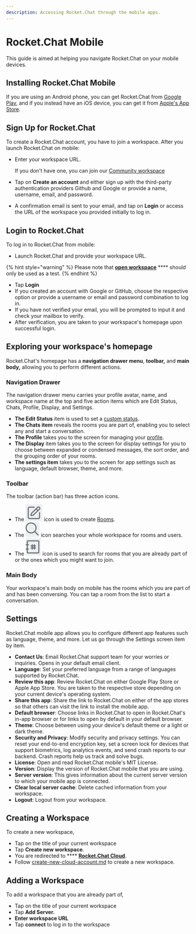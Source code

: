 ```yaml
---
description: Accessing Rocket.Chat through the mobile apps.
---
```


# Rocket.Chat Mobile

This guide is aimed at helping you navigate Rocket.Chat on your mobile devices.

## Installing Rocket.Chat Mobile

If you are using an Android phone, you can get Rocket.Chat from [Google Play](https://play.google.com/store/apps/details?id=chat.rocket.android\&hl=en\&gl=US), and if you instead have an iOS device, you can get it from [Apple's App Store](https://apps.apple.com/us/app/rocket-chat/id1148741252).

## Sign Up for Rocket.Chat

To create a Rocket.Chat account, you have to join a workspace. After you launch Rocket.Chat on mobile:

*   Enter your workspace URL.

    If you don't have one, you can join our [Community workspace](https://open.rocket.chat/)
* Tap on **Create an account** and either sign up with the third-party authentication providers Github and Google or provide a name, username, email, and password.
* A confirmation email is sent to your email, and tap on **Login** or access the URL of the workspace you provided initially to log in.

## Login to Rocket.Chat

To log in to Rocket.Chat from mobile:

* Launch Rocket.Chat and provide your workspace URL.&#x20;

{% hint style="warning" %}
Please note that [**open workspace**](https://open.rocket.chat) **** should only be used as a test.
{% endhint %}

* Tap **Login**
* If you created an account with Google or GitHub, choose the respective option or provide a username or email and password combination to log in.
* If you have not verified your email, you will be prompted to input it and check your mailbox to verify.
* After verification, you are taken to your workspace's homepage upon successful login.

## Exploring your workspace's homepage

Rocket.Chat's homepage has a **navigation drawer menu**, **toolbar,** and **main body,** allowing you to perform different actions.

### Navigation Drawer

The navigation drawer menu carries your profile avatar, name, and workspace name at the top and five action items which are Edit Status, Chats, Profile, Display, and Settings.

* **The Edit Status** item is used to set a [custom status](../workspace-administration/user-status.md).
* **The Chats item** reveals the rooms you are part of, enabling you to select any and start a conversation.
* **The Profile** takes you to the screen for managing your [profile](../rocket.chat-cloud/manage-your-cloud-account/profile.md).
* **The Display** item takes you to the screen for display settings for you to choose between expanded or condensed messages, the sort order, and the grouping order of your rooms.
* **The settings item** takes you to the screen for app settings such as language, default browser, theme, and more.

### Toolbar

The toolbar (action bar) has three action icons.

* The <img src="../../.gitbook/assets/create icon.png" alt="" data-size="line"> icon is used to create [Rooms](../user-guides/rooms/).
* The <img src="../../.gitbook/assets/search icon.png" alt="" data-size="line"> icon searches your whole workspace for rooms and users.
* The <img src="../../.gitbook/assets/hashtag icon.png" alt="" data-size="line"> icon is used to search for rooms that you are already part of or the ones which you might want to join.

### Main Body

Your workspace's main body on mobile has the rooms which you are part of and has been conversing. You can tap a room from the list to start a conversation.

## Settings

Rocket.Chat mobile app allows you to configure different app features such as language, theme, and more. Let us go through the Settings screen item by item.

* **Contact Us**: Email Rocket.Chat support team for your worries or inquiries. Opens in your default email client.
* **Language**: Set your preferred language from a range of languages supported by Rocket.Chat.
* **Review this app**: Review Rocket.Chat on either Google Play Store or Apple App Store. You are taken to the respective store depending on your current device's operating system.
* **Share this app**: Share the link to Rocket.Chat on either of the app stores so that others can visit the link to install the mobile app.
* **Default browser**: Choose links in Rocket.Chat to open in Rocket.Chat's in-app browser or for links to open by default in your default browser.
* **Theme**: Choose between using your device's default theme or a light or dark theme.
* **Security and Privacy**: Modify security and privacy settings. You can reset your end-to-end encryption key, set a screen lock for devices that support biometrics, log analytics events, and send crash reports to our backend. Crash reports help us track and solve bugs.
* **License**: Open and read Rocket.Chat mobile's MIT License.
* **Version**: Display the version of Rocket.Chat mobile that you are using.
* **Server version**: This gives information about the current server version to which your mobile app is connected.
* **Clear local server cache**: Delete cached information from your workspace.
* **Logout**: Logout from your workspace.

## Creating a Workspace

To create a new workspace,

* Tap on the title of your current workspace
* Tap **Create new workspace**.
* You are redirected to **** [**Rocket.Chat Cloud**](../rocket.chat-cloud/).&#x20;
* Follow [create-new-cloud-account.md](../rocket.chat-cloud/create-new-cloud-account.md "mention") to create a new workspace.

## Adding a Workspace

To add a workspace that you are already part of,

* Tap on the title of your current workspace
* Tap **Add Server.**
* **Enter workspace URL**&#x20;
* Tap **connect** to log in to the workspace
